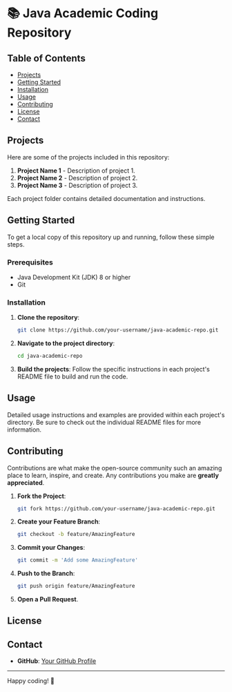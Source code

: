 # 📚 Java Academic Coding Repository


## Table of Contents
- [Projects](#projects)
- [Getting Started](#getting-started)
- [Installation](#installation)
- [Usage](#usage)
- [Contributing](#contributing)
- [License](#license)
- [Contact](#contact)

## Projects
Here are some of the projects included in this repository:
1. **Project Name 1** - Description of project 1.
2. **Project Name 2** - Description of project 2.
3. **Project Name 3** - Description of project 3.

Each project folder contains detailed documentation and instructions.

## Getting Started
To get a local copy of this repository up and running, follow these simple steps.

### Prerequisites
- Java Development Kit (JDK) 8 or higher
- Git

### Installation
1. **Clone the repository**:
    ```sh
    git clone https://github.com/your-username/java-academic-repo.git
    ```
2. **Navigate to the project directory**:
    ```sh
    cd java-academic-repo
    ```
3. **Build the projects**:
   Follow the specific instructions in each project's README file to build and run the code.

## Usage
Detailed usage instructions and examples are provided within each project's directory. Be sure to check out the individual README files for more information.

## Contributing
Contributions are what make the open-source community such an amazing place to learn, inspire, and create. Any contributions you make are **greatly appreciated**.

1. **Fork the Project**:
    ```sh
    git fork https://github.com/your-username/java-academic-repo.git
    ```
2. **Create your Feature Branch**:
    ```sh
    git checkout -b feature/AmazingFeature
    ```
3. **Commit your Changes**:
    ```sh
    git commit -m 'Add some AmazingFeature'
    ```
4. **Push to the Branch**:
    ```sh
    git push origin feature/AmazingFeature
    ```
5. **Open a Pull Request**.

## License

## Contact
- **GitHub**: [Your GitHub Profile](https://github.com/EstradaJavier)

---

Happy coding! 🎉
